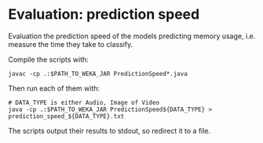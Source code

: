 # Evaluation: prediction speed

Evaluation the prediction speed of the models predicting memory usage, i.e. measure the time they take to classify.

Compile the scripts with:

```shell
javac -cp .:$PATH_TO_WEKA_JAR PredictionSpeed*.java
```

Then run each of them with:

```shell
# DATA_TYPE is either Audio, Image of Video
java -cp .:$PATH_TO_WEKA_JAR PredictionSpeed${DATA_TYPE} > prediction_speed_${DATA_TYPE}.txt
```

The scripts output their results to stdout, so redirect it to a file.
